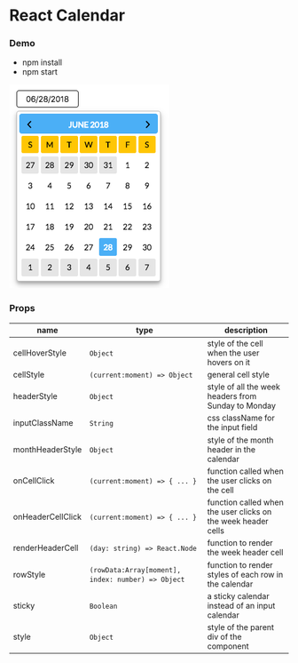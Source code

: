# React Calendar

### Demo

- npm install
- npm start

![React Calendar](https://github.com/navaneethr/react-calendar/blob/master/src/assets/demo.png) 

### Props

| name              | type                                                     | description                                                   |
|-------------------|----------------------------------------------------------|---------------------------------------------------------------|
| cellHoverStyle    | `Object`                                                 | style of the cell when the user hovers on it                  |
| cellStyle         | `(current:moment) => Object`                             | general cell style                                            |
| headerStyle       | `Object`                                                 | style of all the week headers from Sunday to Monday           |
| inputClassName    | `String`                                                 | css className for the input field                             |
| monthHeaderStyle  | `Object`                                                 | style of the month header in the calendar                     |
| onCellClick       | `(current:moment) => { ... }`                            | function called when the user clicks on the cell              |
| onHeaderCellClick | `(current:moment) => { ... }`                            | function called when the user clicks on the week header cells |
| renderHeaderCell  | `(day: string) => React.Node`                            | function to render the week header cell                       |
| rowStyle          | `(rowData:Array[moment], index: number) => Object`       | function to render styles of each row in the calendar         |
| sticky            | `Boolean`                                                | a sticky calendar instead of an input calendar                |
| style             | `Object`                                                 | style of the parent div of the component                      |